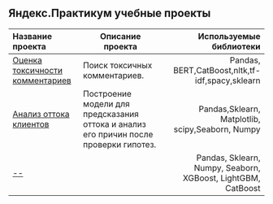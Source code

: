 ## Яндекс.Практикум учебные проекты

Название проекта | Описание проекта | Используемые библиотеки
:-----------------|------------------|------------------------:
[Оценка токсичности комментариев](10.11.2023_NLP.ipynb)| Поиск токсичных комментариев.  | Pandas, BERT,CatBoost,nltk,tf-idf,spacy,sklearn
[Анализ оттока клиентов](21.01.24_Ottok_clientov.ipynb)| Построение модели для предсказания оттока и анализ его причин после проверки гипотез. | Pandas,Sklearn, Matplotlib, scipy,Seaborn, Numpy
[--]() | | Pandas, Sklearn, Numpy, Seaborn, XGBoost, LightGBM, CatBoost 

